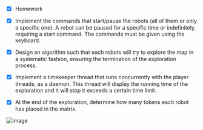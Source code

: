 - [x] Homework

- [x] Implement the commands that start/pause the robots (all of them or only a specific one). A robot can be paused for a specific time or indefinitely, requiring a start command. The commands must be given using the keyboard.
- [x] Design an algorithm such that each robots will try to explore the map in a systematic fashion, ensuring the termination of the exploration process.
- [x] Implement a timekeeper thread that runs concurrently with the player threads, as a daemon. This thread will display the running time of the exploration and it will stop it exceeds a certain time limit.
- [x] At the end of the exploration, determine how many tokens each robot has placed in the matrix.

![image](https://user-images.githubusercontent.com/100404656/233359761-3058091e-59f5-4904-9d8d-6588d3e2ded4.png)
